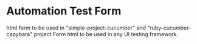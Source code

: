 # Automation Test Form
html form to be used in "simple-project-cucumber"  and "ruby-cucumber-capybara" project
Form html to be used in any UI testing framework.
